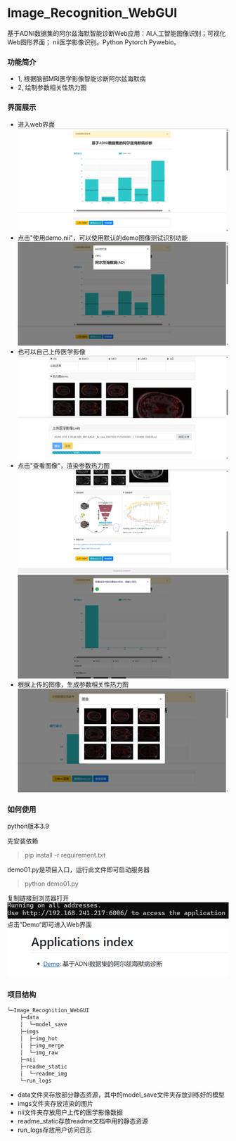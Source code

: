 # Image_Recognition_WebGUI
基于ADNI数据集的阿尔兹海默智能诊断Web应用：AI人工智能图像识别；可视化Web图形界面； nii医学影像识别。Python Pytorch Pywebio。

### 功能简介
* 1, 根据脑部MRI医学影像智能诊断阿尔兹海默病
* 2, 绘制参数相关性热力图

### 界面展示
* 进入web界面
![image](.\readme_static\readme_img\4.png)
* 点击"使用demo.nii"，可以使用默认的demo图像测试识别功能
![image](.\readme_static\readme_img\3.png)
* 也可以自己上传医学影像
![image](.\readme_static\readme_img\9.png)
* 点击"查看图像"，渲染参数热力图
![image](.\readme_static\readme_img\5.png)
![image](.\readme_static\readme_img\6.png)
* 根据上传的图像，生成参数相关性热力图
![image](.\readme_static\readme_img\7.png)

### 如何使用
python版本3.9

先安装依赖
> pip install -r requirement.txt

demo01.py是项目入口，运行此文件即可启动服务器
> python demo01.py

复制链接到浏览器打开
![](.\readme_static\readme_img\10.png) 
点击”Demo“即可进入Web界面
![](.\readme_static\readme_img\11.png)


### 项目结构
```
└─Image_Recognition_WebGUI
    ├─data
    │  └─model_save
    ├─imgs
    │  ├─img_hot
    │  ├─img_merge
    │  └─img_raw
    ├─nii
    ├─readme_static
    │  └─readme_img
    └─run_logs
```
* data文件夹存放部分静态资源，其中的model_save文件夹存放训练好的模型
* imgs文件夹存放渲染的图片
* nii文件夹存放用户上传的医学影像数据
* readme_static存放readme文档中用的静态资源
* run_logs存放用户访问日志
